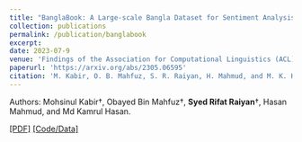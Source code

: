 ```yaml
---
title: "BanglaBook: A Large-scale Bangla Dataset for Sentiment Analysis from Book Reviews"
collection: publications
permalink: /publication/banglabook
excerpt: 
date: 2023-07-9
venue: 'Findings of the Association for Computational Linguistics (ACL)'
paperurl: 'https://arxiv.org/abs/2305.06595'
citation: 'M. Kabir, O. B. Mahfuz, S. R. Raiyan, H. Mahmud, and M. K. Hasan, “BanglaBook: A Large-scale Bangla Dataset for Sentiment Analysis from Book Reviews,” arXiv preprint arXiv:2305.06595, 2023.'
---
```

Authors: Mohsinul Kabir†, Obayed Bin Mahfuz†, **Syed Rifat Raiyan**†, Hasan Mahmud, and Md Kamrul Hasan.

[[PDF]](https://arxiv.org/ftp/arxiv/papers/2305/2305.06595.pdf) [[Code/Data]](https://github.com/mohsinulkabir14/BanglaBook)